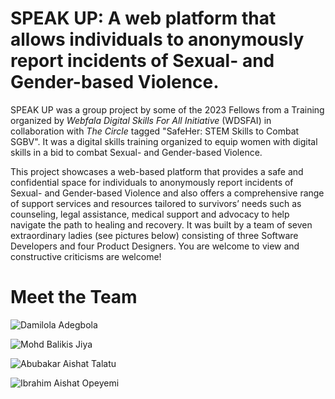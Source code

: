 # SPEAK UP: A web platform that allows individuals to anonymously report incidents of Sexual- and Gender-based Violence. #

SPEAK UP was a group project by some of the 2023 Fellows from a Training organized by _Webfala Digital Skills For All Initiative_ (WDSFAI) in collaboration with _The Circle_ tagged "SafeHer: STEM Skills to Combat SGBV". It was a digital skills training organized to equip women with digital skills in a bid to combat Sexual- and Gender-based Violence.

This project showcases a web-based platform that provides a safe and confidential space for individuals to anonymously report incidents of Sexual- and Gender-based Violence and also offers a comprehensive range of support services and resources tailored to survivors’ needs such as counseling, legal assistance, medical support and advocacy to help navigate the path to healing and recovery. It was built by a team of seven extraordinary ladies (see pictures below) consisting of three Software Developers and four Product Designers. You are welcome to view and constructive criticisms are welcome!

# Meet the Team
![Damilola Adegbola](https://github.com/webfalaInitiative/Group4/assets/118520344/91c65977-1984-40c7-8349-1399d6a8f2d8)

![Mohd Balikis Jiya](https://github.com/webfalaInitiative/Group4/assets/118520344/61d0c98b-b699-4db3-a1d2-aea29e5600fd)

![Abubakar Aishat Talatu](https://github.com/webfalaInitiative/Group4/assets/118520344/810ea8ce-2c47-4851-9323-1f5279e2e055)

![Ibrahim Aishat Opeyemi](https://github.com/webfalaInitiative/Group4/assets/118520344/97298e4d-284c-4e05-8633-b76a9613fd73)


